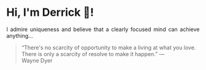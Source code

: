 # Hi, I'm Derrick 👋!
<p align="justify">I admire uniqueness and believe that a clearly focused mind can achieve anything...</p> 
<!-- #quote-start -->
<blockquote>&ldquo;There's no scarcity of opportunity to make a living at what you love. There is only a scarcity of resolve to make it happen.&rdquo; &mdash; <footer>Wayne Dyer</footer></blockquote>
<!-- #quote-end -->
